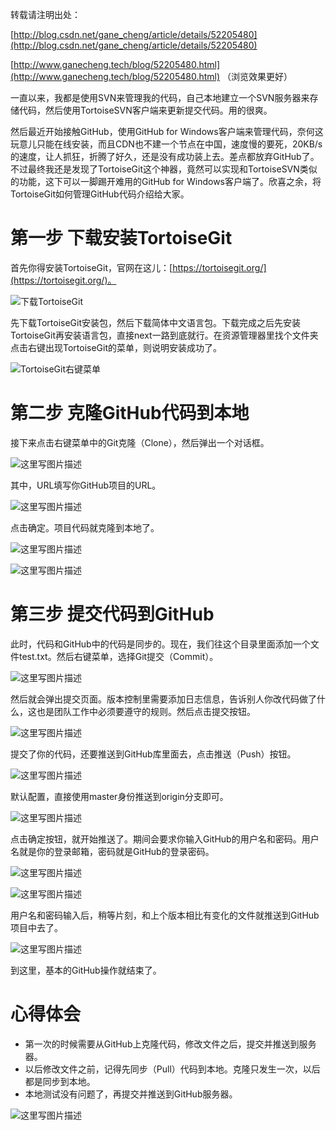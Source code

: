 转载请注明出处：

[http://blog.csdn.net/gane_cheng/article/details/52205480](http://blog.csdn.net/gane_cheng/article/details/52205480)

[http://www.ganecheng.tech/blog/52205480.html](http://www.ganecheng.tech/blog/52205480.html) （浏览效果更好）

一直以来，我都是使用SVN来管理我的代码，自己本地建立一个SVN服务器来存储代码，然后使用TortoiseSVN客户端来更新提交代码。用的很爽。

然后最近开始接触GitHub，使用GitHub for Windows客户端来管理代码，奈何这玩意儿只能在线安装，而且CDN也不建一个节点在中国，速度慢的要死，20KB/s的速度，让人抓狂，折腾了好久，还是没有成功装上去。差点都放弃GitHub了。不过最终我还是发现了TortoiseGit这个神器，竟然可以实现和TortoiseSVN类似的功能，这下可以一脚踢开难用的GitHub for Windows客户端了。欣喜之余，将TortoiseGit如何管理GitHub代码介绍给大家。

**第一步 下载安装TortoiseGit**
=======================
首先你得安装TortoiseGit，官网在这儿：[https://tortoisegit.org/](https://tortoisegit.org/)。

![下载TortoiseGit](https://img-blog.csdn.net/20160814181120146)

先下载TortoiseGit安装包，然后下载简体中文语言包。下载完成之后先安装TortoiseGit再安装语言包，直接next一路到底就行。在资源管理器里找个文件夹点击右键出现TortoiseGit的菜单，则说明安装成功了。

![TortoiseGit右键菜单](https://img-blog.csdn.net/20160814181509007)


**第二步 克隆GitHub代码到本地**
=======================
接下来点击右键菜单中的Git克隆（Clone），然后弹出一个对话框。

![这里写图片描述](https://img-blog.csdn.net/20160814181754947)

其中，URL填写你GitHub项目的URL。

![这里写图片描述](https://img-blog.csdn.net/20160814192423813)

点击确定。项目代码就克隆到本地了。

![这里写图片描述](https://img-blog.csdn.net/20160814192739238)

![这里写图片描述](https://img-blog.csdn.net/20160814192818369)

**第三步 提交代码到GitHub**
=======================
此时，代码和GitHub中的代码是同步的。现在，我们往这个目录里面添加一个文件test.txt。然后右键菜单，选择Git提交（Commit）。

![这里写图片描述](https://img-blog.csdn.net/20160814194953612)

然后就会弹出提交页面。版本控制里需要添加日志信息，告诉别人你改代码做了什么，这也是团队工作中必须要遵守的规则。然后点击提交按钮。

![这里写图片描述](https://img-blog.csdn.net/20160814195422975)

提交了你的代码，还要推送到GitHub库里面去，点击推送（Push）按钮。

![这里写图片描述](https://img-blog.csdn.net/20160814195622652)

默认配置，直接使用master身份推送到origin分支即可。

![这里写图片描述](https://img-blog.csdn.net/20160814195656522)

点击确定按钮，就开始推送了。期间会要求你输入GitHub的用户名和密码。用户名就是你的登录邮箱，密码就是GitHub的登录密码。

![这里写图片描述](https://img-blog.csdn.net/20160814200155425)

![这里写图片描述](https://img-blog.csdn.net/20160814202737894)

用户名和密码输入后，稍等片刻，和上个版本相比有变化的文件就推送到GitHub项目中去了。

![这里写图片描述](https://img-blog.csdn.net/20160814200446822)

到这里，基本的GitHub操作就结束了。

**心得体会**
========

 - 第一次的时候需要从GitHub上克隆代码，修改文件之后，提交并推送到服务器。
 - 以后修改文件之前，记得先同步（Pull）代码到本地。克隆只发生一次，以后都是同步到本地。
 - 本地测试没有问题了，再提交并推送到GitHub服务器。

![这里写图片描述](https://img-blog.csdn.net/20160814201235300)